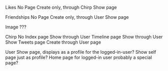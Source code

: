 
Likes
    No Page
    Create only, through Chirp Show page

Friendships
    No Page
    Create only, through User Show page

Image
    ???

Chirp
    No Index page
    Show through User Timeline page
    Show through User Show Tweets page
    Create through User page

User
    Show page, displays as a profile for the logged-in-user?
    Show self page just as profile?
    Home page for logged-in user probably a special page?
